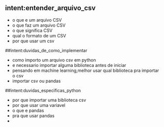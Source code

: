## intent:entender_arquivo_csv
- o que e um arquivo CSV
- o que faz um arquivo CSV
- o que significa CSV
- qual o formato de um CSV
- por que usar um csv

##intent:duvidas_de_como_implementar
- como importo um arquivo csv em python
- e necessario importar alguma biblioteca antes de iniciar
- pensando em machine learning,melhor usar qual biblioteca pra importar o csv
- importar csv ou pandas


##intent:duvidas_especificas_python
- por que importar uma biblioteca csv
- por que usar uma variavel
- o que e pandas
- pra que usar pandas 
- 